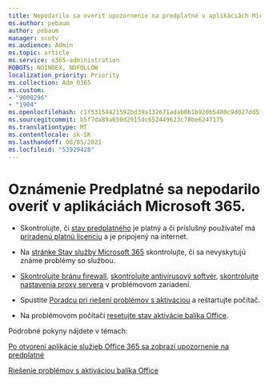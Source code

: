 ```yaml
---
title: Nepodarilo sa overiť upozornenie na predplatné v aplikáciách Microsoft 365.
ms.author: pebaum
author: pebaum
manager: scotv
ms.audience: Admin
ms.topic: article
ms.service: o365-administration
ROBOTS: NOINDEX, NOFOLLOW
localization_priority: Priority
ms.collection: Adm_O365
ms.custom:
- "9000296"
- "1904"
ms.openlocfilehash: c1f53154421592bd39a132671adab0b1b920b5480c9d027dd5f46b7e9b9139cb
ms.sourcegitcommit: b5f7da89a650d2915dc652449623c78be6247175
ms.translationtype: MT
ms.contentlocale: sk-SK
ms.lasthandoff: 08/05/2021
ms.locfileid: "53929428"
---
```

# <a name="couldnt-verify-subscription-notice-in-microsoft-365-apps"></a>Oznámenie Predplatné sa nepodarilo overiť v aplikáciách Microsoft 365.

- Skontrolujte, či [stav predplatného](https://support.office.com/article/unlicensed-product-and-activation-errors-in-office-0d23d3c0-c19c-4b2f-9845-5344fedc4380#bkmk_checksubscription) je platný a či príslušný používateľ má [priradenú platnú licenciu](https://support.office.com/article/997596B5-4173-4627-B915-36ABAC6786DC?wt.mc_id=Alchemy_ClientDIA) a je pripojený na internet.

- Na [stránke Stav služby Microsoft 365](https://docs.microsoft.com/office365/enterprise/view-service-health) skontrolujte, či sa nevyskytujú známe problémy so službou.

- [Skontrolujte bránu firewall](https://support.office.com/article/unlicensed-product-and-activation-errors-in-office-0d23d3c0-c19c-4b2f-9845-5344fedc4380#bkmk_checkfirewall), [skontrolujte antivírusový softvér](https://support.office.com/article/unlicensed-product-and-activation-errors-in-office-0d23d3c0-c19c-4b2f-9845-5344fedc4380#bkmk_checkav), [skontrolujte nastavenia proxy servera](https://support.office.com/article/unlicensed-product-and-activation-errors-in-office-0d23d3c0-c19c-4b2f-9845-5344fedc4380#bkmk_checkproxy) v problémovom zariadení.

- Spustite [Poradcu pri riešení problémov s aktiváciou](https://aka.ms/SARA-OfficeActivation-Alchemy) a reštartujte počítač.

- Na problémovom počítači [resetujte stav aktivácie balíka Office](https://docs.microsoft.com/office/troubleshoot/activation/reset-office-365-proplus-activation-state).

Podrobné pokyny nájdete v témach: 

[Po otvorení aplikácie služieb Office 365 sa zobrazí upozornenie na predplatné](https://support.office.com/article/a-subscription-notice-appears-when-i-open-an-office-365-application-4cabe32c-f594-4c0e-9191-3d3ade10cceb)

[Riešenie problémov s aktiváciou balíka Office](https://support.office.com/article/unlicensed-product-and-activation-errors-in-office-0d23d3c0-c19c-4b2f-9845-5344fedc4380)
